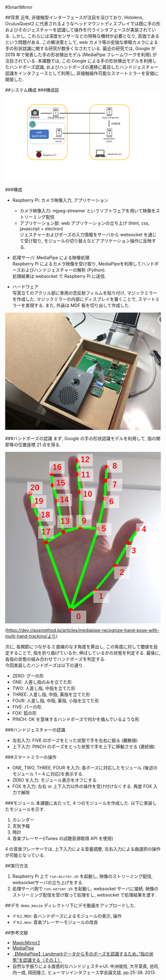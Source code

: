 #SmartMirror

##背景
近年, 非接触型インターフェースが注目を浴びており, 
Hololens, OculusQuest2 に代表されるようなヘッドマウントディスプレイでは既に手の形およびそのジェスチャーを認識して操作を行うインタフェースが実装されている. 
しかし, これらには深度センサーなどの特殊な機材が必要となり, 高価であるという問題がある.
この解決策として, web カメラ等の安価な単眼カメラによる手の形状認識に関する研究が数多くなされている. 
最近の研究では, Google が 2019 年で発表した手の形状検出モデル (MediaPipe フレームワークを利用) が注目されている. 
本課題では, この Google による手の形状検出モデルを利用したハンドポーズ認識, およびハンドポーズの遷移に着目したハンドジェスチャー認識をインタフェースとして利用し, 非接触操作可能なスマートミラーを安価に開発した. 

##システム構成
###構成図
![System](fig/system.png)

###構成
- Raspberry Pi: カメラ映像入力, アプリケーション
	- カメラ映像入力: mjpeg-streamer というソフトウェアを用いて映像をストリーミング配信
	- アプリケーション部: web アプリケーションの立ち上げ (html, css, javascript + electron)  
ジェスチャーおよびポーズの入力情報をサーバから websocket を通じて受け取り, モジュールの切り替えなどアプリケーション操作に反映する.

- 処理サーバ: MediaPipe による映像処理  
Raspberry Pi によるカメラ映像を受け取り, MediaPipeを利用してハンドポーズおよびハンドジェスチャーの解析 (Python).  
処理結果は websocket で Raspberry Pi に送信. 

- ハードウェア  
写真立てのアクリル部に車用の窓反射フィルムを貼り付け, マジックミラーを作成した. 
マジックミラーの内部にディスプレイを置くことで, スマートミラーを実現する. 
また, 外装は MDF 板を切り出して作成した. 

![Hard](fig/hard.jpg)


###ハンドポーズの認識
まず, Google の手の形状認識モデルを利用して, 指の関節等の位置座標 21 点を得る.

![Landmark](fig/landmark.png)  
(https://dev.classmethod.jp/articles/mediapipe-recognize-hand-pose-with-multi-hand-tracking/より)  

次に, 各関節につながる 2 直線のなす角度を算出し, この角度に対して閾値を設定することで, 指を折り曲げているか, 伸ばしているかの状態を判定する. 
最後に, 各指の状態の組み合わせでハンドポーズを判定する.   
今回実装したハンドポーズは以下の通り. 

- ZERO: グーの形
- ONE: 人差し指のみを立てた形
- TWO: 人差し指, 中指を立てた形
- THREE: 人差し指, 中指, 薬指を立てた形
- FOUR: 人差し指, 中指, 薬指, 小指を立てた形
- FIVE: パーの形
- FOX: 狐の形
- PINCH: OK を意味するハンドポーズで何かを摘んでいるような形


###ハンドジェスチャーの認識  
- 左右入力: FIVE のポーズをとった状態で手を左右に振る (離散値)
- 上下入力: PINCH のポーズをとった状態で手を上下に移動させる (連続値) 

###スマートミラーの操作
- ONE, TWO, THREE, FOUR を入力:
各ポーズに対応したモジュール (後述のモジュール 1 ~ 4 に対応)を表示する.  
- ZERO を入力: モジュール表示をオフにする.
- FOX を入力: 左右 or 上下入力以外の操作を受け付けなくする. 再度 FOX 入力で解除


###モジュール
本課題にあたって, 4 つのモジュールを作成した. 
以下に実装したモジュールを示す. 

1. カレンダー
2. 天気予報
3. 時計
4. 音楽プレーヤー(iTunes の試聴音源取得 API を使用)

4 の音楽プレーヤーでは, 上下入力による音量調整, 左右入力による曲選択の操作が可能となっている. 



##実行方法
1. Raspberry Pi 上で `run-mirror.sh` を起動し, 映像のストリーミング配信, websocketサーバの立ち上げをする. 
2. 処理サーバ側で `run-server.sh` を起動し, websocket サーバに接続. 映像のストリーミング配信を受け取って処理をし, websocket で処理結果を渡す. 

##デモ
`demo_movie` ディレクトリ下にデモ動画をアップロードした. 

- `デモ1.MOV`: 各ハンドポーズによるモジュールの表示, 操作
- `デモ2.mov`: 音楽プレーヤーモジュールの改良

##参考文献
- [MagicMirror2](https://magicmirror.builders/)
- [MediaPipe](https://github.com/google/mediapipe)  
- [【MediaPipe】Landmarkデータから手のポーズを認識するため、”指の状態”を認識する（その１）](https://dev.classmethod.jp/articles/mediapipe-recognize-hand-pose-with-multi-hand-tracking/)
- 自然な手振りによる直感的なハンドジェスチャUI. 中洲俊信, 大平英貴, 池司, 内一成, 岡田隆三. ヒューマンインタフェース学会論文誌. pp.25-38. 2013. 